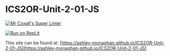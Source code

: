 # ICS2OR-Unit-2-01-JS

[![Mr Coxall's Super Linter](https://github.com/ashley-monaghan/ICS2OR-Unit-2-01-JS/workflows/Mr%20Coxall's%20Super%20Linter/badge.svg)](https://github.com/ashley-monaghan/ICS2OR-Unit-2-01-JS/actions/)

[![Run on Repl.it](https://repl.it/badge/github/ashley-monaghan/ICS2OR-Unit-2-01-JS)](https://repl.it/github/ashley-monaghan/ICS2OR-Unit-2-01-JS)

This site can be found at: [https://ashley-monaghan.github.io/ICS2OR-Unit-2-01-JS](https://ashley-monaghan.github.io/ICS2OR-Unit-2-01-JS)

